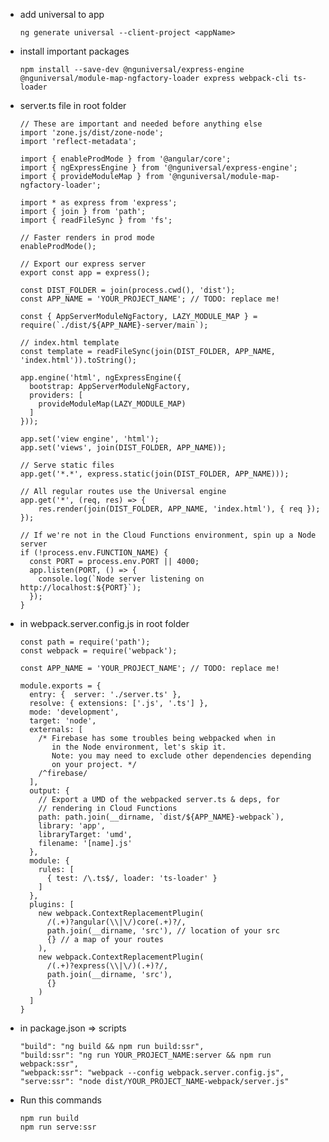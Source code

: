 * add universal to app

      ng generate universal --client-project <appName>

* install important packages

      npm install --save-dev @nguniversal/express-engine @nguniversal/module-map-ngfactory-loader express webpack-cli ts-loader

* server.ts file in root folder

      // These are important and needed before anything else
      import 'zone.js/dist/zone-node';
      import 'reflect-metadata';

      import { enableProdMode } from '@angular/core';
      import { ngExpressEngine } from '@nguniversal/express-engine';
      import { provideModuleMap } from '@nguniversal/module-map-ngfactory-loader';

      import * as express from 'express';
      import { join } from 'path';
      import { readFileSync } from 'fs';

      // Faster renders in prod mode
      enableProdMode();

      // Export our express server
      export const app = express();

      const DIST_FOLDER = join(process.cwd(), 'dist');
      const APP_NAME = 'YOUR_PROJECT_NAME'; // TODO: replace me!

      const { AppServerModuleNgFactory, LAZY_MODULE_MAP } = require(`./dist/${APP_NAME}-server/main`);

      // index.html template
      const template = readFileSync(join(DIST_FOLDER, APP_NAME, 'index.html')).toString();

      app.engine('html', ngExpressEngine({
        bootstrap: AppServerModuleNgFactory,
        providers: [
          provideModuleMap(LAZY_MODULE_MAP)
        ]
      }));

      app.set('view engine', 'html');
      app.set('views', join(DIST_FOLDER, APP_NAME));

      // Serve static files 
      app.get('*.*', express.static(join(DIST_FOLDER, APP_NAME)));

      // All regular routes use the Universal engine
      app.get('*', (req, res) => {
          res.render(join(DIST_FOLDER, APP_NAME, 'index.html'), { req });
      });

      // If we're not in the Cloud Functions environment, spin up a Node server
      if (!process.env.FUNCTION_NAME) {
        const PORT = process.env.PORT || 4000;
        app.listen(PORT, () => {
          console.log(`Node server listening on http://localhost:${PORT}`);
        });
      }

* in webpack.server.config.js in root folder

      const path = require('path');
      const webpack = require('webpack');

      const APP_NAME = 'YOUR_PROJECT_NAME'; // TODO: replace me!

      module.exports = {
        entry: {  server: './server.ts' },
        resolve: { extensions: ['.js', '.ts'] },
        mode: 'development',
        target: 'node',
        externals: [
          /* Firebase has some troubles being webpacked when in
             in the Node environment, let's skip it.
             Note: you may need to exclude other dependencies depending
             on your project. */
          /^firebase/
        ],
        output: {
          // Export a UMD of the webpacked server.ts & deps, for
          // rendering in Cloud Functions
          path: path.join(__dirname, `dist/${APP_NAME}-webpack`),
          library: 'app',
          libraryTarget: 'umd',
          filename: '[name].js'
        },
        module: {
          rules: [
            { test: /\.ts$/, loader: 'ts-loader' }
          ]
        },
        plugins: [
          new webpack.ContextReplacementPlugin(
            /(.+)?angular(\\|\/)core(.+)?/,
            path.join(__dirname, 'src'), // location of your src
            {} // a map of your routes
          ),
          new webpack.ContextReplacementPlugin(
            /(.+)?express(\\|\/)(.+)?/,
            path.join(__dirname, 'src'),
            {}
          )
        ]
      }

* in package.json => scripts

      "build": "ng build && npm run build:ssr",
      "build:ssr": "ng run YOUR_PROJECT_NAME:server && npm run webpack:ssr",
      "webpack:ssr": "webpack --config webpack.server.config.js",
      "serve:ssr": "node dist/YOUR_PROJECT_NAME-webpack/server.js"

* Run this commands

      npm run build
      npm run serve:ssr
